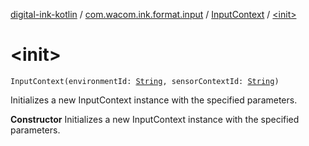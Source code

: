 [digital-ink-kotlin](../../index.md) / [com.wacom.ink.format.input](../index.md) / [InputContext](index.md) / [&lt;init&gt;](./-init-.md)

# &lt;init&gt;

`InputContext(environmentId: `[`String`](https://kotlinlang.org/api/latest/jvm/stdlib/kotlin/-string/index.html)`, sensorContextId: `[`String`](https://kotlinlang.org/api/latest/jvm/stdlib/kotlin/-string/index.html)`)`

Initializes a new InputContext instance with the specified parameters.

**Constructor**
Initializes a new InputContext instance with the specified parameters.

